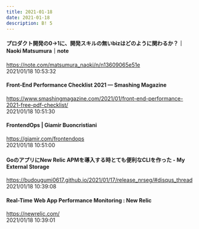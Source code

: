 ```yaml
---
title: 2021-01-18
date: 2021-01-18
description: B! 5
---
```


#### プロダクト開発の0→1に、開発スキルの無いbizはどのように関わるか？｜Naoki Matsumura｜note
https://note.com/matsumura_naoki/n/n13609065e51e<br>
2021/01/18 10:53:32<br>


#### Front-End Performance Checklist 2021 — Smashing Magazine
https://www.smashingmagazine.com/2021/01/front-end-performance-2021-free-pdf-checklist/<br>
2021/01/18 10:51:30<br>


#### FrontendOps | Giamir Buoncristiani
https://giamir.com/frontendops<br>
2021/01/18 10:51:00<br>


#### GoのアプリにNew Relic APMを導入する時とても便利なCLIを作った - My External Storage
https://budougumi0617.github.io/2021/01/17/release_nrseg/#disqus_thread<br>
2021/01/18 10:39:08<br>


#### Real-Time Web App Performance Monitoring : New Relic
https://newrelic.com/<br>
2021/01/18 10:39:01<br>



